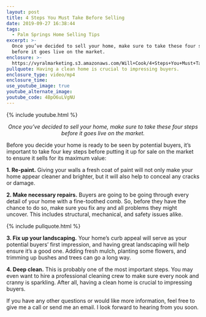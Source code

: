 ```yaml
---
layout: post
title: 4 Steps You Must Take Before Selling
date: 2019-09-27 16:38:44
tags:
  - Palm Springs Home Selling Tips
excerpt: >-
  Once you’ve decided to sell your home, make sure to take these four steps
  before it goes live on the market.
enclosure: >-
  https://vyralmarketing.s3.amazonaws.com/Will+Cook/4+Steps+You+Must+Take+Before+Selling.mp4
pullquote: Having a clean home is crucial to impressing buyers.
enclosure_type: video/mp4
enclosure_time:
use_youtube_image: true
youtube_alternate_image:
youtube_code: 4BpO6uLVgNU
---
```


{% include youtube.html %}

<p style="text-align:center"><em>Once you’ve decided to sell your home, make sure to take these four steps before it goes live on the market.</em></p>

Before you decide your home is ready to be seen by potential buyers, it’s important to take four key steps before putting it up for sale on the market to ensure it sells for its maximum value:

**1\. Re-paint.** Giving your walls a fresh coat of paint will not only make your home appear cleaner and brighter, but it will also help to conceal any cracks or damage.&nbsp;

**2\. Make necessary repairs.** Buyers are going to be going through every detail of your home with a fine-toothed comb. So, before they have the chance to do so, make sure you fix any and all problems they might uncover. This includes structural, mechanical, and safety issues alike.

{% include pullquote.html %}

**3\. Fix up your landscaping.** Your home’s curb appeal will serve as your potential buyers’ first impression, and having great landscaping will help ensure it’s a good one. Adding fresh mulch, planting some flowers, and trimming up bushes and trees can go a long way.

**4\. Deep clean.** This is probably one of the most important steps. You may even want to hire a professional cleaning crew to make sure every nook and cranny is sparkling. After all, having a clean home is crucial to impressing buyers.&nbsp;

If you have any other questions or would like more information, feel free to give me a call or send me an email. I look forward to hearing from you soon.<br>&nbsp;

&nbsp;
